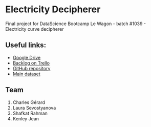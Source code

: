 # Electricity Decipherer

Final project for DataScience Bootcamp Le Wagon - batch #1039 - Electricity curve decipherer

## Useful links:
- [Google Drive](https://drive.google.com/drive/u/1/folders/1lulXlxjkjW1R1xgJ8_kBoKbXZ7f-BKlW)
- [Backlog on Trello](https://trello.com/b/k24WDWHk/backlog)
- [GitHub repository](https://github.com/charlgd/electricity-decipherer)
- [Main dataset](https://archive.ics.uci.edu/ml/datasets/individual+household+electric+power+consumption)

## Team
1. Charles Gérard
2. Laura Sevostyanova
3. Shafkat Rahman
4. Kenley Jean
